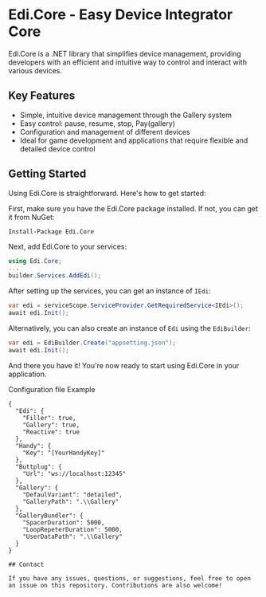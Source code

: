 ﻿# Edi.Core - Easy Device Integrator Core

Edi.Core is a .NET library that simplifies device management, providing developers with an efficient and intuitive way to control and interact with various devices. 

## Key Features

- Simple, intuitive device management through the Gallery system
- Easy control: pause, resume, stop, Pay(gallery)
- Configuration and management of different devices
- Ideal for game development and applications that require flexible and detailed device control

## Getting Started

Using Edi.Core is straightforward. Here's how to get started:

First, make sure you have the Edi.Core package installed. If not, you can get it from NuGet:

```shell
Install-Package Edi.Core
```

Next, add Edi.Core to your services:

```csharp
using Edi.Core;
...
builder.Services.AddEdi();
```

After setting up the services, you can get an instance of `IEdi`:

```csharp
var edi = serviceScope.ServiceProvider.GetRequiredService<IEdi>();
await edi.Init();
```

Alternatively, you can also create an instance of `Edi` using the `EdiBuilder`:

```csharp
var edi = EdiBuilder.Create("appsetting.json");
await edi.Init();
```

And there you have it! You're now ready to start using Edi.Core in your application.

Configuration file Example
```
{
  "Edi": {
    "Filler": true,
    "Gallery": true,
    "Reactive": true
  },
  "Handy": {
    "Key": "[YourHandyKey]"
  },
  "Buttplug": {
    "Url": "ws://localhost:12345"
  },
  "Gallery": {
    "DefaulVariant": "detailed",
    "GalleryPath": ".\\Gallery"
  },
  "GalleryBundler": {
    "SpacerDuration": 5000,
    "LoopRepeterDuration": 5000,
    "UserDataPath": ".\\Gallery"
  }
}

## Contact

If you have any issues, questions, or suggestions, feel free to open an issue on this repository. Contributions are also welcome!

